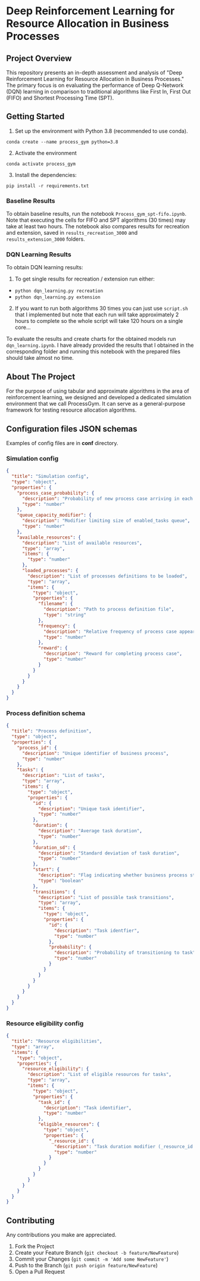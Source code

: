 # Deep Reinforcement Learning for Resource Allocation in Business Processes

## Project Overview

This repository presents an in-depth assessment and analysis of "Deep Reinforcement Learning for Resource Allocation in Business Processes." The primary focus is on evaluating the performance of Deep Q-Network (DQN) learning in comparison to traditional algorithms like First In, First Out (FIFO) and Shortest Processing Time (SPT).

## Getting Started

1. Set up the environment with Python 3.8 (recommended to use conda).

```conda create --name process_gym python=3.8```

2. Activate the environment

```conda activate process_gym```

3. Install the dependencies:

```pip install -r requirements.txt```

### Baseline Results

To obtain baseline results, run the notebook `Process_gym_spt-fifo.ipynb`. Note that executing the cells for FIFO and SPT algorithms (30 times) may take at least two hours. The notebook also compares results for recreation and extension, saved in `results_recreation_3000` and `results_extension_3000` folders.

### DQN Learning Results

To obtain DQN learning results:

1. To get single results for recreation / extension run either:
- `python dqn_learning.py recreation`
- `python dqn_learning.py extension`

2. If you want to run both algorithms 30 times you can just use `script.sh` that I implemented but note that each run will take approximately 2 hours to complete so the whole script will take 120 hours on a single core...

To evaluate the results and create charts for the obtained models run `dqn_learning.ipynb`. I have already provided the results that I obtained in the corresponding folder and running this notebook with the prepared files should take almost no time.

<!-- ABOUT THE PROJECT -->
## About The Project
For the purpose of using tabular and approximate algorithms in the area of reinforcement learning, we designed and developed a dedicated simulation environment that we call ProcessGym.
It can serve as a general-purpose framework for testing resource allocation algorithms.

## Configuration files JSON schemas
Examples of config files are in **conf** directory.

### Simulation config
```json
{
  "title": "Simulation config",
  "type": "object",
  "properties": {
    "process_case_probability": {
      "description": "Probability of new process case arriving in each step",
      "type": "number"
    },
    "queue_capacity_modifier": {
      "description": "Modifier limiting size of enabled_tasks queue",
      "type": "number"
    },
    "available_resources": {
      "description": "List of available resources",
      "type": "array",
      "items": {
        "type": "number"
      },
      "loaded_processes": {
        "description": "List of processes definitions to be loaded",
        "type": "array",
        "items": {
          "type": "object",
          "properties": {
            "filename": {
              "description": "Path to process definition file",
              "type": "string"
            },
            "frequency": {
              "description": "Relative frequency of process case appearance",
              "type": "number"
            },
            "reward": {
              "description": "Reward for completing process case",
              "type": "number"
            }
          }
        }
      }
    }
  }
}
```
### Process definition schema
```json
{
  "title": "Process definition",
  "type": "object",
  "properties": {
    "process_id": {
      "description": "Unique identifier of business process",
      "type": "number"
    },
    "tasks": {
      "description": "List of tasks",
      "type": "array",
      "items": {
        "type": "object",
        "properties": {
          "id": {
            "description": "Unique task identifier",
            "type": "number"
          },
          "duration": {
            "description": "Average task duration",
            "type": "number"
          },
          "duration_sd": {
            "description": "Standard deviation of task duration",
            "type": "number"
          },
          "start": {
            "description": "Flag indicating whether business process starts with this task",
            "type": "boolean"
          },
          "transitions": {
            "description": "List of possible task transitions",
            "type": "array",
            "items": {
              "type": "object",
              "properties": {
                "id": {
                  "description": "Task identfier",
                  "type": "number"
                },
                "probability": {
                  "description": "Probability of transitioning to task",
                  "type": "number"
                }
              }
            }
          }
        }
      }
    }
  }
}
```

### Resource eligibility config
```json
{
  "title": "Resource eligibilities",
  "type": "array",
  "items": {
    "type": "object",
    "properties": {
      "resource_eligibility": {
        "description": "List of eligible resources for tasks",
        "type": "array",
        "items": {
          "type": "object",
          "properties": {
            "task_id": {
              "description": "Task identifier",
              "type": "number"
            },
            "eligible_resources": {
              "type": "object",
              "properties": {
                "_resource_id": {
                  "description": "Task duration modifier (_resource_id must be a number)",
                  "type": "number"
                }
              }
            }
          }
        }
      }
    }
  }
}
```





<!-- CONTRIBUTING -->
## Contributing

Any contributions you make are appreciated.

1. Fork the Project
2. Create your Feature Branch (`git checkout -b feature/NewFeature`)
3. Commit your Changes (`git commit -m 'Add some NewFeature'`)
4. Push to the Branch (`git push origin feature/NewFeature`)
5. Open a Pull Request



[comment]: <> (<!-- LICENSE -->)

[comment]: <> (## License)

[comment]: <> (Distributed under the MIT License. See `LICENSE` for more information.)


